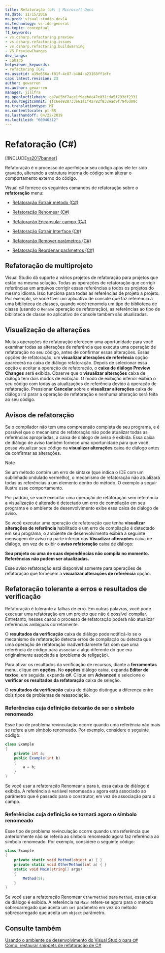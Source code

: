 ```yaml
---
title: Refatoração (c#) | Microsoft Docs
ms.date: 11/15/2016
ms.prod: visual-studio-dev14
ms.technology: vs-ide-general
ms.topic: conceptual
f1_keywords:
- vs.csharp.refactoring.preview
- vs.csharp.refactoring.issues
- vs.csharp.refactoring.buildwarning
- VS.PreviewChanges
dev_langs:
- CSharp
helpviewer_keywords:
- refactoring [C#]
ms.assetid: a39e656a-f81f-4c87-b484-a23168ff1dfc
caps.latest.revision: 23
author: gewarren
ms.author: gewarren
manager: jillfra
ms.openlocfilehash: ca7a85bf7ace1f9aeb0e47e031cda5f793df2331
ms.sourcegitcommit: 1fc6ee928733e61a1f42782f832ead9f7946d00c
ms.translationtype: MT
ms.contentlocale: pt-BR
ms.lasthandoff: 04/22/2019
ms.locfileid: "60046312"
---
```

# <a name="refactoring-c"></a>Refatoração (C#)
[!INCLUDE[vs2017banner](../includes/vs2017banner.md)]

Refatoração é o processo de aperfeiçoar seu código após ele ter sido gravado, alterando a estrutura interna do código sem alterar o comportamento externo do código.  
  
 Visual c# fornece os seguintes comandos de refatoração sobre o **refatoração** menu:  
  
- [Refatoração Extrair método (C#)](../csharp-ide/extract-method-refactoring-csharp.md)  
  
- [Refatoração Renomear (C#)](../csharp-ide/rename-refactoring-csharp.md)  
  
- [Refatoração Encapsular campo (C#)](../csharp-ide/encapsulate-field-refactoring-csharp.md)  
  
- [Refatoração Extrair Interface (C#)](../csharp-ide/extract-interface-refactoring-csharp.md)  
  
- [Refatoração Remover parâmetros (C#)](../csharp-ide/remove-parameters-refactoring-csharp.md)  
  
- [Refatoração Reordenar parâmetros (C#)](../csharp-ide/reorder-parameters-refactoring-csharp.md)  
  
## <a name="multi-project-refactoring"></a>Refatoração de multiprojeto  
 Visual Studio dá suporte a vários projetos de refatoração para projetos que estão na mesma solução. Todas as operações de refatoração que corrigir referências em arquivos corrigir essas referências a todos os projetos do mesmo idioma. Isso funciona para todas as referências de projeto a projeto. Por exemplo, se você tiver um aplicativo de console que faz referência a uma biblioteca de classes, quando você renomeia um tipo de biblioteca de classe (usando o `Rename` operação de refatoração), as referências ao tipo de biblioteca de classe no aplicativo de console também são atualizadas.  
  
## <a name="changes-preview"></a>Visualização de alterações  
 Muitas operações de refatoração oferecem uma oportunidade para você examinar todas as alterações de referência que executa uma operação de refatoração no seu código, antes de confirmar essas alterações. Essas opções de refatoração, um **visualizar alterações de referência** opção aparecerá na caixa de diálogo refatoração. Depois de selecionar essa opção e aceitar a operação de refatoração, o **caixa de diálogo Preview Changes** será exibida. Observe que o **visualizar alterações** caixa de diálogo tem dois modos de exibição. O modo de exibição inferior exibirá o seu código com todas as atualizações de referência devido à operação de refatoração. Pressionar **Cancelar** sobre o **visualizar alterações** caixa de diálogo irá parar a operação de refatoração e nenhuma alteração será feita ao seu código.  
  
## <a name="refactoring-warnings"></a>Avisos de refatoração  
 Se o compilador não tem uma compreensão completa de seu programa, e é possível que o mecanismo de refatoração não pode atualizar todas as referências apropriadas, a caixa de diálogo de aviso é exibida. Essa caixa de diálogo de aviso também fornece uma oportunidade para que você possa visualizar seu código na **visualizar alterações** caixa de diálogo antes de confirmar as alterações.  
  
> [!NOTE]
>  Se um método contém um erro de sintaxe (que indica o IDE com um sublinhado ondulado vermelho), o mecanismo de refatoração não atualizará todas as referências a um elemento dentro do método. O exemplo a seguir ilustra esse comportamento.  
  
 Por padrão, se você executar uma operação de refatoração sem referência a visualização é alterado é detectado um erro de compilação em seu programa e o ambiente de desenvolvimento exibe essa caixa de diálogo de aviso.  
  
 Se você executar uma operação de refatoração que tenha **visualizar alterações de referência** habilitado e um erro de compilação é detectado em seu programa, o ambiente de desenvolvimento exibirá a seguinte mensagem de aviso na parte inferior das **Visualizar alterações** caixa de diálogo, em vez de exibir o **aviso refatoração** caixa de diálogo:  
  
 **Seu projeto ou uma de suas dependências não compila no momento. Referências não podem ser atualizadas.**  
  
 Esse aviso refatoração está disponível somente para operações de refatoração que fornecem a **visualizar alterações de referência** opção.  
  
## <a name="error-tolerant-refactoring-and-verification-results"></a>Refatoração tolerante a erros e resultados de verificação  
 Refatoração é tolerante a falhas de erro. Em outras palavras, você pode executar uma refatoração em um projeto que não é possível compilar. Entretanto, nesses casos o processo de refatoração poderá não atualizar referências ambíguas corretamente.  
  
 O **resultados da verificação** caixa de diálogo pode notificá-lo se o mecanismo de refatoração detecta erros de compilação ou detecta que uma operação de refatoração inadvertidamente faz com que uma referência de código para associar a algo diferente do que era originalmente associada a (problema de religação).  
  
 Para ativar os resultados da verificação de recursos, diante a **ferramentas** menu, clique em **opções**. No **opções** diálogo caixa, expanda **Editor de texto**e, em seguida, expanda **c#**. Clique em **Advanced** e selecione o **verificar os resultados da refatoração** caixa de seleção.  
  
 O **resultados da verificação** caixa de diálogo distingue a diferença entre dois tipos de problemas de reassociação.  
  
### <a name="references-whose-definition-will-no-longer-be-the-renamed-symbol"></a>Referências cuja definição deixarão de ser o símbolo renomeado  
 Esse tipo de problema revinculação ocorre quando uma referência não mais se refere a um símbolo renomeado. Por exemplo, considere o seguinte código:  
  
```csharp  
class Example  
{  
    private int a;  
    public Example(int b)  
    {  
        a = b;  
    }  
}  
```  
  
 Se você usar a refatoração Renomear `a` para `b`, essa caixa de diálogo é exibida. A referência à variável renomeada `a` agora está associado ao parâmetro que é passado para o construtor, em vez de associação para o campo.  
  
### <a name="references-whose-definition-will-now-become-the-renamed-symbol"></a>Referências cuja definição se tornará agora o símbolo renomeado  
 Esse tipo de problema revinculação ocorre quando uma referência que anteriormente não se referia ao símbolo renomeado agora faz referência ao símbolo renomeado. Por exemplo, considere o seguinte código:  
  
```csharp  
class Example  
{  
    private static void Method(object a) { }  
    private static void OtherMethod(int a) { }  
    static void Main(string[] args)  
    {  
        Method(5);  
    }  
}  
```  
  
 Se você usar a refatoração Renomear `OtherMethod` para `Method`, essa caixa de diálogo é exibida. A referência na `Main` refere-se agora para o método sobrecarregado que aceita um `int` parâmetro em vez do método sobrecarregado que aceita um `object` parâmetro.  
  
## <a name="see-also"></a>Consulte também  
 [Usando o ambiente de desenvolvimento do Visual Studio para c#](../csharp-ide/using-the-visual-studio-development-environment-for-csharp.md)   
 [Como: restaurar snippets de refatoração de C#](../ide/how-to-restore-csharp-refactoring-snippets.md)